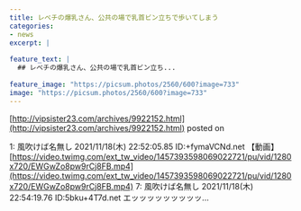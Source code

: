 ```yaml
---
title: レベチの爆乳さん、公共の場で乳首ビン立ちで歩いてしまう
categories:
- news
excerpt: |
  
feature_text: |
  ## レベチの爆乳さん、公共の場で乳首ビン立ち...
  
feature_image: "https://picsum.photos/2560/600?image=733"
image: "https://picsum.photos/2560/600?image=733"
---
```


[http://vipsister23.com/archives/9922152.html](http://vipsister23.com/archives/9922152.html)
posted on 

<!--more-->

1: 風吹けば名無し 2021/11/18(木) 22:52:05.85 ID:+fymaVCNd.net 【動画】[https://video.twimg.com/ext_tw_video/1457393598069022721/pu/vid/1280x720/EWGwZo8pw9rCj8FB.mp4](https://video.twimg.com/ext_tw_video/1457393598069022721/pu/vid/1280x720/EWGwZo8pw9rCj8FB.mp4) 7: 風吹けば名無し 2021/11/18(木) 22:54:19.76 ID:5bku+4T7d.net エッッッッッッッッッ...
